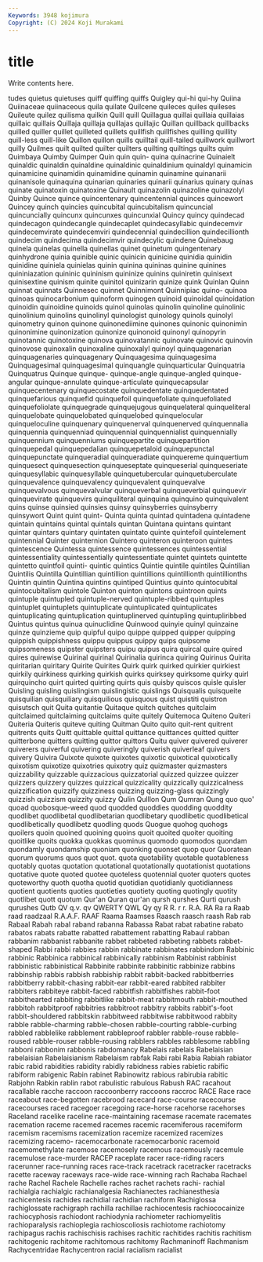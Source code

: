 ```yaml
---
Keywords: 3948 kojimura
Copyright: (C) 2024 Koji Murakami
---
```


# title

Write contents here.



tudes quietus
quietuses quiff quiffing quiffs Quigley qui-hi qui-hy Quiina Quiinaceae quiinaceous
quila quilate Quilcene quileces quiles quileses Quileute quilez quilisma quilkin
Quill quill Quillagua quillai quillaia quillaias quillaic quillais Quillaja quillaja
quillajas quillajic Quillan quillback quillbacks quilled quiller quillet quilleted quillets
quillfish quillfishes quilling quillity quill-less quill-like Quillon quillon quills quilltail
quill-tailed quillwork quillwort quilly Quilmes quilt quilted quilter quilters quilting
quiltings quilts quim Quimbaya Quimby Quimper Quin quin quin- quina
quinacrine Quinaielt quinaldic quinaldin quinaldine quinaldinic quinaldinium quinaldyl quinamicin quinamicine
quinamidin quinamidine quinamin quinamine quinanarii quinanisole quinaquina quinarian quinaries quinarii
quinarius quinary quinas quinate quinatoxin quinatoxine Quinault quinazolin quinazoline quinazolyl
Quinby Quince quince quincentenary quincentennial quinces quincewort Quincey quinch quincies
quincubital quincubitalism quincuncial quincuncially quincunx quincunxes quincunxial Quincy quincy quindecad
quindecagon quindecangle quindecaplet quindecasyllabic quindecemvir quindecemvirate quindecemviri quindecennial quindecillion quindecillionth
quindecim quindecima quindecimvir quindecylic quindene Quinebaug quinela quinelas quinella quinellas
quinet quinetum quingentenary quinhydrone quinia quinible quinic quinicin quinicine quinidia
quinidin quinidine quiniela quinielas quinin quinina quininas quinine quinines quininiazation
quininic quininism quininize quinins quiniretin quinisext quinisextine quinism quinite quinitol
quinizarin quinize quink Quinlan Quinn quinnat quinnats Quinnesec quinnet Quinnimont
Quinnipiac quino- quinoa quinoas quinocarbonium quinoform quinogen quinoid quinoidal quinoidation
quinoidin quinoidine quinoids quinol quinolas quinolin quinoline quinolinic quinolinium quinolins
quinolinyl quinologist quinology quinols quinolyl quinometry quinon quinone quinonediimine quinones
quinonic quinonimin quinonimine quinonization quinonize quinonoid quinonyl quinopyrin quinotannic quinotoxine
quinova quinovatannic quinovate quinovic quinovin quinovose quinoxalin quinoxaline quinoxalyl quinoyl
quinquagenarian quinquagenaries quinquagenary Quinquagesima quinquagesima Quinquagesimal quinquagesimal quinquangle quinquarticular Quinquatria
Quinquatrus Quinque quinque- quinque-angle quinque-angled quinque-angular quinque-annulate quinque-articulate quinquecapsular quinquecentenary
quinquecostate quinquedentate quinquedentated quinquefarious quinquefid quinquefoil quinquefoliate quinquefoliated quinquefoliolate quinquegrade
quinquejugous quinquelateral quinqueliteral quinquelobate quinquelobated quinquelobed quinquelocular quinqueloculine quinquenary quinquenerval
quinquenerved quinquennalia quinquennia quinquenniad quinquennial quinquennialist quinquennially quinquennium quinquenniums quinquepartite
quinquepartition quinquepedal quinquepedalian quinquepetaloid quinquepunctal quinquepunctate quinqueradial quinqueradiate quinquereme quinquertium
quinquesect quinquesection quinqueseptate quinqueserial quinqueseriate quinquesyllabic quinquesyllable quinquetubercular quinquetuberculate quinquevalence
quinquevalency quinquevalent quinquevalve quinquevalvous quinquevalvular quinqueverbal quinqueverbial quinquevir quinquevirate quinquevirs
quinquiliteral quinquina quinquino quinquivalent quins quinse quinsied quinsies quinsy quinsyberries
quinsyberry quinsywort Quint quint quint- Quinta quinta quintad quintadena quintadene
quintain quintains quintal quintals quintan Quintana quintans quintant quintar quintars
quintary quintaten quintato quinte quintefoil quintelement quintennial Quinter quinternion Quintero
quinteron quinteroon quintes quintescence Quintessa quintessence quintessences quintessential quintessentiality quintessentially
quintessentiate quintet quintets quintette quintetto quintfoil quinti- quintic quintics Quintie
quintile quintiles Quintilian Quintilis Quintilla Quintillian quintillion quintillions quintillionth quintillionths
Quintin quintin Quintina quintins quintiped Quintius quinto quintocubital quintocubitalism quintole
Quinton quinton quintons quintroon quints quintuple quintupled quintuple-nerved quintuple-ribbed quintuples
quintuplet quintuplets quintuplicate quintuplicated quintuplicates quintuplicating quintuplication quintuplinerved quintupling quintupliribbed
Quintus quintus quinua quinuclidine Quinwood quinyie quinyl quinzaine quinze quinzieme
quip quipful quipo quippe quipped quipper quipping quippish quippishness quippu
quippus quippy quips quipsome quipsomeness quipster quipsters quipu quipus quira
quircal quire quired quires quirewise Quirinal quirinal Quirinalia quirinca quiring
Quirinus Quirita quiritarian quiritary Quirite Quirites Quirk quirk quirked quirkier
quirkiest quirkily quirkiness quirking quirkish quirks quirksey quirksome quirky quirl
quirquincho quirt quirted quirting quirts quis quisby quiscos quisle quisler
Quisling quisling quislingism quislingistic quislings Quisqualis quisqueite quisquilian quisquiliary quisquilious
quisquous quist quistiti quistron quisutsch quit Quita quitantie Quitaque quitch
quitches quitclaim quitclaimed quitclaiming quitclaims quite quitely Quitemoca Quiteno Quiteri
Quiteria Quiteris quiteve quiting Quitman Quito quito quit-rent quitrent quitrents
quits Quitt quittable quittal quittance quittances quitted quitter quitterbone quitters
quitting quittor quittors Quitu quiver quivered quiverer quiverers quiverful quivering
quiveringly quiverish quiverleaf quivers quivery Quivira Quixote quixote quixotes quixotic
quixotical quixotically quixotism quixotize quixotries quixotry quiz quizmaster quizmasters quizzability
quizzable quizzacious quizzatorial quizzed quizzee quizzer quizzers quizzery quizzes quizzical
quizzicality quizzically quizzicalness quizzification quizzify quizziness quizzing quizzing-glass quizzingly quizzish
quizzism quizzity quizzy Qulin Qulllon Qum Qumran Qung quo quo'
quoad quobosque-weed quod quodded quoddies quodding quoddity quodlibet quodlibetal quodlibetarian
quodlibetary quodlibetic quodlibetical quodlibetically quodlibetz quodling quods Quogue quohog quohogs
quoilers quoin quoined quoining quoins quoit quoited quoiter quoiting quoitlike
quoits quokka quokkas quominus quomodo quomodos quondam quondamly quondamship quoniam
quonking quonset quop quor Quoratean quorum quorums quos quot quot.
quota quotability quotable quotableness quotably quotas quotation quotational quotationally quotationist
quotations quotative quote quoted quotee quoteless quotennial quoter quoters quotes
quoteworthy quoth quotha quotid quotidian quotidianly quotidianness quotient quotients quoties
quotieties quotiety quoting quotingly quotity quotlibet quott quotum Qur'an Quran
qur'an qursh qurshes Qurti qurush qurushes Qutb QV q.v. qv
QWERTY QWL Qy qy R R. r r. R.A. RA
Ra ra Raab raad raadzaal R.A.A.F. RAAF Raama Raamses Raasch
raasch raash Rab rab Rabaal Rabah rabal raband rabanna Rabassa
Rabat rabat rabatine rabato rabatos rabats rabatte rabatted rabattement rabatting
Rabaul rabban rabbanim rabbanist rabbanite rabbet rabbeted rabbeting rabbets rabbet-shaped
Rabbi rabbi rabbies rabbin rabbinate rabbinates rabbindom Rabbinic rabbinic Rabbinica
rabbinical rabbinically rabbinism Rabbinist rabbinist rabbinistic rabbinistical Rabbinite rabbinite rabbinitic
rabbinize rabbins rabbinship rabbis rabbish rabbiship rabbit rabbit-backed rabbitberries rabbitberry
rabbit-chasing rabbit-ear rabbit-eared rabbited rabbiter rabbiters rabbiteye rabbit-faced rabbitfish rabbitfishes
rabbit-foot rabbithearted rabbiting rabbitlike rabbit-meat rabbitmouth rabbit-mouthed rabbitoh rabbitproof rabbitries
rabbitroot rabbitry rabbits rabbit's-foot rabbit-shouldered rabbitskin rabbitweed rabbitwise rabbitwood rabbity
rabble rabble-charming rabble-chosen rabble-courting rabble-curbing rabbled rabblelike rabblement rabbleproof rabbler
rabble-rouse rabble-roused rabble-rouser rabble-rousing rabblers rabbles rabblesome rabbling rabboni rabbonim
rabbonis rabdomancy Rabelais rabelais Rabelaisian rabelaisian Rabelaisianism Rabelaism rabfak Rabi
rabi Rabia Rabiah rabiator rabic rabid rabidities rabidity rabidly rabidness
rabies rabietic rabific rabiform rabigenic Rabin rabinet Rabinowitz rabious rabirubia
rabitic Rabjohn Rabkin rablin rabot rabulistic rabulous Rabush RAC racahout
racallable racche raccoon raccoonberry raccoons raccroc RACE Race race raceabout
race-begotten racebrood racecard race-course racecourse racecourses raced racegoer racegoing race-horse
racehorse racehorses Raceland racelike raceline race-maintaining racemase racemate racemates racemation
raceme racemed racemes racemic racemiferous racemiform racemism racemisms racemization racemize
racemized racemizes racemizing racemo- racemocarbonate racemocarbonic racemoid racemomethylate racemose racemosely
racemous racemously racemule racemulose race-murder RACEP raceplate racer race-riding racers
racerunner race-running races race-track racetrack racetracker racetracks racette raceway raceways
race-wide race-winning rach Rachaba Rachael rache Rachel Rachele Rachelle raches
rachet rachets rachi- rachial rachialgia rachialgic rachianalgesia Rachianectes rachianesthesia rachicentesis
rachides rachidial rachidian rachiform Rachiglossa rachiglossate rachigraph rachilla rachillae rachiocentesis
rachiococainize rachiocyphosis rachiodont rachiodynia rachiometer rachiomyelitis rachioparalysis rachioplegia rachioscoliosis rachiotome
rachiotomy rachipagus rachis rachischisis rachises rachitic rachitides rachitis rachitism rachitogenic
rachitome rachitomous rachitomy Rachmaninoff Rachmanism Rachycentridae Rachycentron racial racialism racialist
